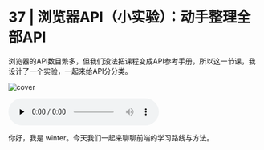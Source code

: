 # 37 | 浏览器API（小实验）：动手整理全部API

浏览器的API数目繁多，但我们没法把课程变成API参考手册，所以这一节课，我设计了一个实验，一起来给API分分类。

![cover](https://static001.geekbang.org/resource/image/95/d1/95775d0927a580170673aedfc70e33d1.jpg)

<audio id="audio" controls="" preload="none">
    <source id="mp3" src="/mp3/37.mp3">
</audio>

你好，我是 winter。今天我们一起来聊聊前端的学习路线与方法。